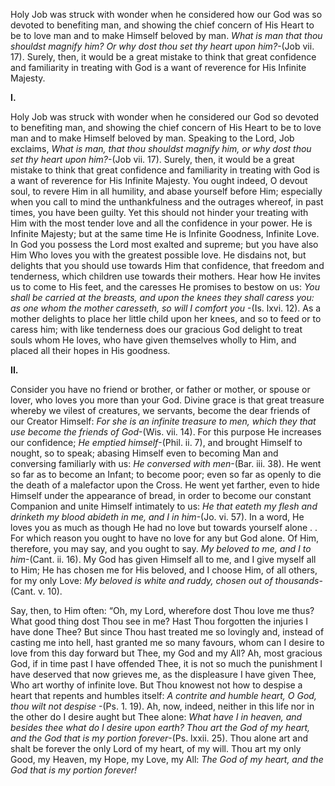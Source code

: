 
Holy Job was struck with wonder when he considered how our God was so devoted to benefiting man, and showing the chief concern of His Heart to be to love man and to make Himself beloved by man. _What is man that thou shouldst magnify him? Or why dost thou set thy heart upon him?-_(Job vii. 17). Surely, then, it would be a great mistake to think that great confidence and familiarity in treating with God is a want of reverence for His Infinite Majesty.

**I.**

Holy Job was struck with wonder when he considered our God so devoted to benefiting man, and showing the chief concern of His Heart to be to love man and to make Himself beloved by man. Speaking to the Lord, Job exclaims, _What is man, that thou shouldst magnify him, or why dost thou set thy heart upon him?_-(Job vii. 17). Surely, then, it would be a great mistake to think that great confidence and familiarity in treating with God is a want of reverence for His Infinite Majesty. You ought indeed, O devout soul, to revere Him in all humility, and abase yourself before Him; especially when you call to mind the unthankfulness and the outrages whereof, in past times, you have been guilty. Yet this should not hinder your treating with Him with the most tender love and all the confidence in your power. He is Infinite Majesty; but at the same time He is Infinite Goodness, Infinite Love. In God you possess the Lord most exalted and supreme; but you have also Him Who loves you with the greatest possible love. He disdains not, but delights that you should use towards Him that confidence, that freedom and tenderness, which children use towards their mothers. Hear how He invites us to come to His feet, and the caresses He promises to bestow on us: _You shall be carried at the breasts, and upon the knees they shall caress you: as one whom the mother caresseth, so will I comfort you_ -(Is. lxvi. 12). As a mother delights to place her little child upon her knees, and so to feed or to caress him; with like tenderness does our gracious God delight to treat souls whom He loves, who have given themselves wholly to Him, and placed all their hopes in His goodness.

**II.**

Consider you have no friend or brother, or father or mother, or spouse or lover, who loves you more than your God. Divine grace is that great treasure whereby we vilest of creatures, we servants, become the dear friends of our Creator Himself: _For she is an infinite treasure to men, which they that use become the friends of God_-(Wis. vii. 14). For this purpose He increases our confidence; _He emptied himself_-(Phil. ii. 7), and brought Himself to nought, so to speak; abasing Himself even to becoming Man and conversing familiarly with us: _He conversed with men_-(Bar. iii. 38). He went so far as to become an Infant; to become poor; even so far as openly to die the death of a malefactor upon the Cross. He went yet farther, even to hide Himself under the appearance of bread, in order to become our constant Companion and unite Himself intimately to us: _He that eateth my flesh and drinketh my blood abideth in me, and I in him_-(Jo. vi. 57). In a word, He loves you as much as though He had no love but towards yourself alone . . For which reason you ought to have no love for any but God alone. Of Him, therefore, you may say, and you ought to say. _My beloved to me, and I to him_-(Cant. ii. 16). My God has given Himself all to me, and I give myself all to Him; He has chosen me for His beloved, and I choose Him, of all others, for my only Love: _My beloved is white and ruddy, chosen out of thousands_-(Cant. v. 10).

Say, then, to Him often: “Oh, my Lord, wherefore dost Thou love me thus? What good thing dost Thou see in me? Hast Thou forgotten the injuries I have done Thee? But since Thou hast treated me so lovingly and, instead of casting me into hell, hast granted me so many favours, whom can I desire to love from this day forward but Thee, my God and my All? Ah, most gracious God, if in time past I have offended Thee, it is not so much the punishment I have deserved that now grieves me, as the displeasure I have given Thee, Who art worthy of infinite love. But Thou knowest not how to despise a heart that repents and humbles itself: _A contrite and humble heart, O God, thou wilt not despise_ -(Ps. 1. 19). Ah, now, indeed, neither in this life nor in the other do I desire aught but Thee alone: _What have I in heaven, and besides thee what do I desire upon earth? Thou art the God of my heart, and the God that is my portion forever_-(Ps. lxxii. 25). Thou alone art and shalt be forever the only Lord of my heart, of my will. Thou art my only Good, my Heaven, my Hope, my Love, my All: _The God of my heart, and the God that is my portion forever!_

